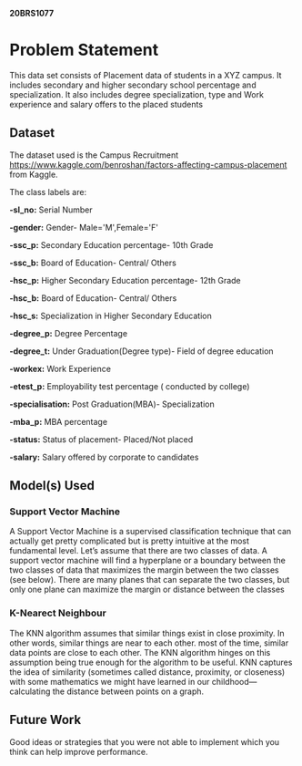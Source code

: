 **20BRS1077**
# Problem Statement 
This data set consists of Placement data of students in a XYZ campus. It includes secondary and higher secondary school percentage and specialization. It also includes degree specialization, type and Work experience and salary offers to the placed students
## Dataset

The dataset used is the Campus Recruitment https://www.kaggle.com/benroshan/factors-affecting-campus-placement from Kaggle. 

The class labels are:
<br>

**-sl_no:** Serial Number

**-gender:** Gender- Male='M',Female='F'

**-ssc_p:** Secondary Education percentage- 10th Grade

**-ssc_b:** Board of Education- Central/ Others

**-hsc_p:** Higher Secondary Education percentage- 12th Grade

**-hsc_b:** Board of Education- Central/ Others

**-hsc_s:** Specialization in Higher Secondary Education

**-degree_p:** Degree Percentage

**-degree_t:** Under Graduation(Degree type)- Field of degree education

**-workex:** Work Experience

**-etest_p:** Employability test percentage ( conducted by college)

**-specialisation:** Post Graduation(MBA)- Specialization

**-mba_p:** MBA percentage

**-status:** Status of placement- Placed/Not placed

**-salary:** Salary offered by corporate to candidates

## Model(s) Used

### Support Vector Machine
A Support Vector Machine is a supervised classification technique that can actually get pretty complicated but is pretty intuitive at the most fundamental level.
Let’s assume that there are two classes of data. A support vector machine will find a hyperplane or a boundary between the two classes of data that maximizes the margin between the two classes (see below). There are many planes that can separate the two classes, but only one plane can maximize the margin or distance between the classes

### K-Nearect Neighbour
The KNN algorithm assumes that similar things exist in close proximity. In other words, similar things are near to each other.
 most of the time, similar data points are close to each other. The KNN algorithm hinges on this assumption being true enough for the algorithm to be useful. KNN captures the idea of similarity (sometimes called distance, proximity, or closeness) with some mathematics we might have learned in our childhood— calculating the distance between points on a graph.
 
## Future Work
Good ideas or strategies that you were not able to implement which you think can help  improve performance.